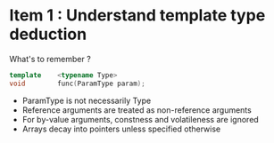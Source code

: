 # Item 1 : Understand template type deduction

What's to remember ? 

```c++
template    <typename Type>
void        func(ParamType param);
```

+ ParamType is not necessarily Type
+ Reference arguments are treated as non-reference arguments
+ For by-value arguments, constness and volatileness are ignored
+ Arrays decay into pointers unless specified otherwise